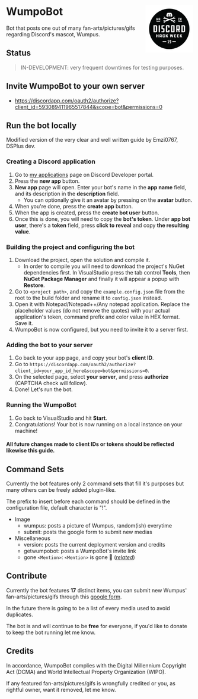# WumpoBot <img src="assets/blackhackbadge.png" alt="Discord's hackaton-week badge" width="128" height="128" align="right"/>

Bot that posts one out of many fan-arts/pictures/gifs regarding Discord's mascot, Wumpus.

## Status

> IN-DEVELOPMENT: very frequent downtimes for testing purposes.

## Invite WumpoBot to your own server

- https://discordapp.com/oauth2/authorize?client_id=593089411965517844&scope=bot&permissions=0

## Run the bot locally

Modified version of the very clear and well written guide by Emzi0767, DSPlus dev.

### Creating a Discord application
1. Go to [my applications](https://discordapp.com/developers/applications/me) page on Discord Developer portal.
2. Press the **new app** button.
3. **New app** page will open. Enter your bot's name in the **app name** field, and its description in the **description** field.
   * You can optionally give it an avatar by pressing on the **avatar** button.
4. When you're done, press the **create app** button.
5. When the app is created, press the **create bot user** button.
6. Once this is done, you will need to copy the **bot's token**. Under **app bot user**, there's a **token** field, press **click to reveal** and copy **the resulting value**.

### Building the project and configuring the bot
1. Download the project, open the solution and compile it.
   * In order to compile you will need to download the project's NuGet dependencies first. In VisualStudio press the tab control **Tools**, then **NuGet Package Manager** and finally it will appear a popup with **Restore**.
2. Go to `<project path>`, and copy the `example.config.json` file from the root to the build folder and rename it to `config.json` instead.
3. Open it with Notepad/Notepad++/Any notepad application. Replace the placeholder values (do not remove the quotes) with your actual application's token, command prefix and color value in HEX format. Save it.
4. WumpoBot is now configured, but you need to invite it to a server first.

### Adding the bot to your server
1. Go back to your app page, and copy your bot's **client ID**.
2. Go to `https://discordapp.com/oauth2/authorize?client_id=your_app_id_here&scope=bot&permissions=0`.
3. On the selected page, select **your server**, and press **authorize** (CAPTCHA check will follow).
4. Done! Let's run the bot.

### Running the WumpoBot
1. Go back to VisualStudio and hit **Start**.
2. Congratulations! Your bot is now running on a local instance on your machine!

#### All future changes made to client IDs or tokens should be reflected likewise this guide.

## Command Sets

Currently the bot features only 2 command sets that fill it's purposes but many others can be freely added plugin-like.

The prefix to insert before each command should be defined in the configuration file, default character is "!".

- Image
	- wumpus: posts a picture of Wumpus, random(ish) everytime
	- submit: posts the google form to submit new medias
- Miscellaneous
	- version: posts the current deployment version and credits
	- getwumpobot: posts a WumpoBot's invite link 
	- gone `<Mention>`: `<Mention>` is gone :crab: ([*related*](https://www.youtube.com/watch?v=LDU_Txk06tM))

## Contribute

Currently the bot features **17** distinct items, you can submit new Wumpus' fan-arts/pictures/gifs through this [google form](https://forms.gle/3QpkMpvJopbDZ5uE8).

In the future there is going to be a list of every media used to avoid duplicates.

The bot is and will continue to be **free** for everyone, if you'd like to donate to keep the bot running let me know.
	
## Credits

In accordance, WumpoBot complies with the Digital Millennium Copyright Act (DCMA) and World Intellectual Property Organization (WIPO).

If any featured fan-arts/pictures/gifs is wrongfully credited or you, as rightful owner, want it removed, let me know.

